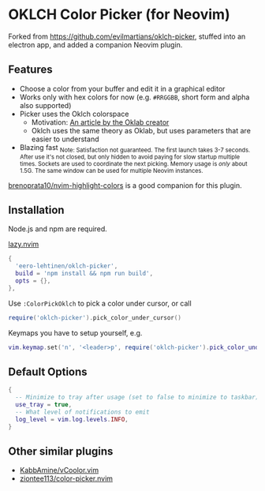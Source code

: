 # OKLCH Color Picker (for Neovim)

Forked from https://github.com/evilmartians/oklch-picker,
stuffed into an electron app, and added a companion Neovim plugin.

## Features

- Choose a color from your buffer and edit it in a graphical editor
- Works only with hex colors for now (e.g. `#RRGGBB`, short form and alpha also supported)
- Picker uses the Oklch colorspace
  - Motivation: [An article by the Oklab creator](https://bottosson.github.io/posts/oklab/)
  - Oklch uses the same theory as Oklab, but uses parameters that are easier to understand
- Blazing fast <sub>Note: Satisfaction not guaranteed. The first launch takes 3-7 seconds. After use it's not closed, but only hidden to avoid paying for slow startup multiple times. Sockets are used to coordinate the next picking. Memory usage is _only_ about 1.5G. The same window can be used for multiple Neovim instances.</sub>

[brenoprata10/nvim-highlight-colors](https://github.com/brenoprata10/nvim-highlight-colors) is a good companion for this plugin.

## Installation

Node.js and npm are required.

[lazy.nvim](https://github.com/folke/lazy.nvim)

```lua
{
  'eero-lehtinen/oklch-picker',
  build = 'npm install && npm run build',
  opts = {},
},
```

Use `:ColorPickOklch` to pick a color under cursor, or call 
```lua
require('oklch-picker').pick_color_under_cursor()
```

Keymaps you have to setup yourself, e.g. 
```lua
vim.keymap.set('n', '<leader>p', require('oklch-picker').pick_color_under_cursor)
```

## Default Options

```lua
{
  -- Minimize to tray after usage (set to false to minimize to taskbar)
  use_tray = true,
  -- What level of notifications to emit
  log_level = vim.log.levels.INFO,
}
```

## Other similar plugins
- [KabbAmine/vCoolor.vim](https://github.com/KabbAmine/vCoolor.vim)
- [ziontee113/color-picker.nvim](https://github.com/ziontee113/color-picker.nvim)

